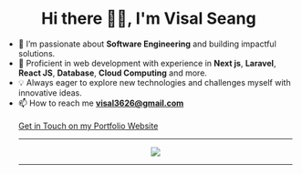 <h1 align="center"> Hi there 👋🏻, I'm Visal Seang</h1>

- 👀 I’m passionate about **Software Engineering** and building impactful solutions.
- 💼 Proficient in web development with experience in **Next js**, **Laravel**, **React JS**, **Database**, **Cloud Computing** and more.
- 💡 Always eager to explore new technologies and challenges myself with innovative ideas.
- 📫 How to reach me **visal3626@gmail.com**</br></br>
  <a href="https://visalseang.me" target="_blank">Get in Touch on my Portfolio Website</a>
    <hr/>
  <p align="center"><img src="https://skillicons.dev/icons?i=react,nextjs,docker,postgres,php,laravel,ts,js,tailwind,git,mysql,nginx,elixir,jenkins&perline=14" /></p>
  <hr/>



